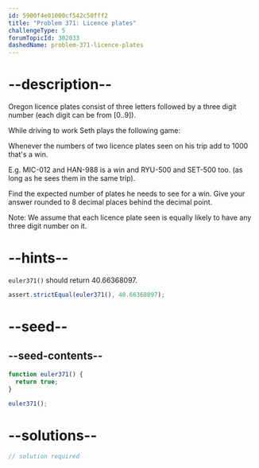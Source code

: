 ```yaml
---
id: 5900f4e01000cf542c50fff2
title: "Problem 371: Licence plates"
challengeType: 5
forumTopicId: 302033
dashedName: problem-371-licence-plates
---
```


# --description--

Oregon licence plates consist of three letters followed by a three digit number (each digit can be from \[0..9]).

While driving to work Seth plays the following game:

Whenever the numbers of two licence plates seen on his trip add to 1000 that's a win.

E.g. MIC-012 and HAN-988 is a win and RYU-500 and SET-500 too. (as long as he sees them in the same trip).

Find the expected number of plates he needs to see for a win. Give your answer rounded to 8 decimal places behind the decimal point.

Note: We assume that each licence plate seen is equally likely to have any three digit number on it.

# --hints--

`euler371()` should return 40.66368097.

```js
assert.strictEqual(euler371(), 40.66368097);
```

# --seed--

## --seed-contents--

```js
function euler371() {
  return true;
}

euler371();
```

# --solutions--

```js
// solution required
```
